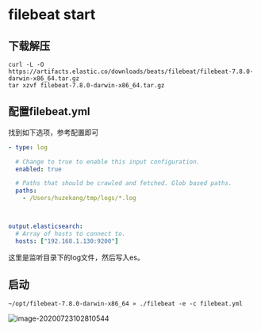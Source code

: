 # filebeat start

## 下载解压

```
curl -L -O https://artifacts.elastic.co/downloads/beats/filebeat/filebeat-7.8.0-darwin-x86_64.tar.gz
tar xzvf filebeat-7.8.0-darwin-x86_64.tar.gz
```



## 配置filebeat.yml

找到如下选项，参考配置即可

```yml
- type: log

  # Change to true to enable this input configuration.
  enabled: true

  # Paths that should be crawled and fetched. Glob based paths.
  paths:
    - /Users/huzekang/tmp/logs/*.log



output.elasticsearch:
  # Array of hosts to connect to.
  hosts: ["192.168.1.130:9200"]
```

这里是监听目录下的log文件，然后写入es。



## 启动

```
~/opt/filebeat-7.8.0-darwin-x86_64 » ./filebeat -e -c filebeat.yml
```

![image-20200723102810544](http://image-picgo.test.upcdn.net/img/20200723102810.png)